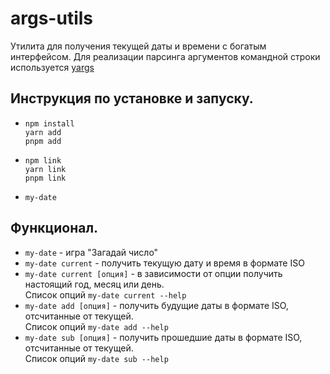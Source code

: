 # args-utils
Утилита для получения текущей даты и времени с богатым интерфейсом. 
Для реализации парсинга аргументов командной строки используется [yargs](https://yargs.js.org/)

## Инструкция по установке и запуску.
- `npm install`  
`yarn add`  
`pnpm add`

- `npm link`  
`yarn link`  
`pnpm link`

- `my-date`

## Функционал.

- `my-date` - игра "Загадай число"
- `my-date current` - получить текущую дату и время в формате ISO
- `my-date current [опция]` - в зависимости от опции получить настоящий год, месяц или день.  
Список опций `my-date current --help`
- `my-date add [опция]` - получить будущие даты в формате ISO, отсчитанные от текущей.  
Список опций `my-date add --help`
- `my-date sub [опция]` - получить прошедшие даты в формате ISO, отсчитанные от текущей.  
Список опций `my-date sub --help`

